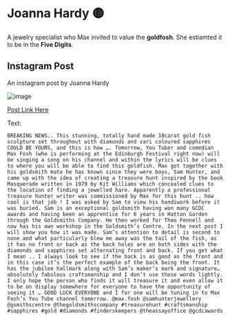 # Joanna Hardy 🟡

A jewelry specialist who Max invited to value the **goldfosh**. She estiamted it to be in the **Five Digits**.

## Instagram Post

An instagram post by Joanna Hardy

![image](https://user-images.githubusercontent.com/90586416/183060965-ae398dde-c37b-4806-a606-54122ef68496.png)

[Post Link Here](https://www.instagram.com/p/CgwsDbiM4bH/?utm_source=ig_web_copy_link)

Text:
```
BREAKING NEWS.. This stunning, totally hand made 18carat gold fish sculpture set throughout with diamonds and vari coloured sapphires COULD BE YOURS, and this is how …. Tomorrow, You Tuber and comedian Max Fosh (who is performing at the Edinburgh Festival right now) will be singing a song on his channel and within the lyrics will be clues to where you will be able to find this goldfish. Max got together with his goldsmith mate he has known since they were boys, Sam Hunter, and came up with the idea of creating a treasure hunt inspired by the book Masquerade written in 1979 by Kit Williams which concealed clues to the location of finding a jewelled hare. Apparently a professional treasure hunter writer was commissioned by Max for this hunt .. how cool is that job ! I was asked by Sam to view his handiwork before it was buried. Sam is an exceptional goldsmith having won many GCDC awards and having been an apprentice for 6 years in Hatton Garden through the Goldsmiths Company. He then worked for Theo Fennell and now has his own workshop in the Goldsmith’s Centre. In the next post I will show you how it was made. Sam’s attention to detail is second to none and what particularly blew me away was the tail of the fish, as it has no front or back as the back holes are on both sides with the diamonds and sapphires set alternating front and back. If you get what I mean .. I always look to see if the back is as good as the front and in this case it’s the perfect example of the back being the front. It has the jubilee hallmark along with Sam’s maker’s mark and signature… absolutely fabulous craftsmanship and I don’t use those words lightly. I only hope the person who finds it will treasure it and even allow it to be on display somewhere for everyone to have the opportunity of seeing it … GOOD LUCK EVERYONE and I for one will be tuning in to Max Fosh’s You Tube channel tomorrow. @max.fosh @samhunterjewellery @gsmithscentre @thegoldsmithscompany #treasurehunt #craftsmanship #sapphires #gold #diamonds #finderskeepers @theassayoffice @gcdcawards
```
